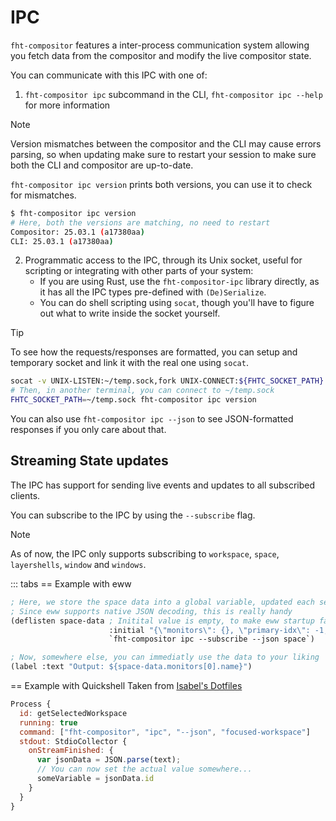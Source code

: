 # IPC

`fht-compositor` features a inter-process communication system allowing you fetch data from the
compositor and modify the live compositor state.

You can communicate with this IPC with one of:

1. `fht-compositor ipc` subcommand in the CLI, `fht-compositor ipc --help` for more information

> [!NOTE]
> Version mismatches between the compositor and the CLI may cause errors parsing, so when updating
> make sure to restart your session to make sure both the CLI and compositor are up-to-date.
>
> `fht-compositor ipc version` prints both versions, you can use it to check for mismatches.
>
> ```sh
> $ fht-compositor ipc version
> # Here, both the versions are matching, no need to restart
> Compositor: 25.03.1 (a17380aa)
> CLI: 25.03.1 (a17380aa)
> ```

2. Programmatic access to the IPC, through its Unix socket, useful for scripting or integrating
   with other parts of your system:
   - If you are using Rust, use the `fht-compositor-ipc` library directly, as it has all the
     IPC types pre-defined with `(De)Serialize`.
   - You can do shell scripting using `socat`, though you'll have to figure out what to write
     inside the socket yourself.

> [!TIP]
> To see how the requests/responses are formatted, you can setup and temporary socket and link it
> with the real one using `socat`.
>
> ```sh
> socat -v UNIX-LISTEN:~/temp.sock,fork UNIX-CONNECT:${FHTC_SOCKET_PATH}
> # Then, in another terminal, you can connect to ~/temp.sock
> FHTC_SOCKET_PATH=~/temp.sock fht-compositor ipc version
> ```
>
> You can also use `fht-compositor ipc --json` to see JSON-formatted responses if you only care about
> that.

## Streaming State updates

The IPC has support for sending live events and updates to all subscribed clients.

You can subscribe to the IPC by using the `--subscribe` flag.

> [!NOTE]
>
> As of now, the IPC only supports subscribing to `workspace`, `space`, `layershells`, `window` and `windows`.

::: tabs
== Example with eww

```scheme
; Here, we store the space data into a global variable, updated each second.
; Since eww supports native JSON decoding, this is really handy
(deflisten space-data ; Initital value is empty, to make eww startup fast
                      :initial "{\"monitors\": {}, \"primary-idx\": -1, \"active-idx\": -1}"
                      `fht-compositor ipc --subscribe --json space`)

; Now, somewhere else, you can immediatly use the data to your liking
(label :text "Output: ${space-data.monitors[0].name}")
```

== Example with Quickshell
Taken from [Isabel's Dotfiles](https://github.com/isabelroses/dotfiles)

```qml
Process {
  id: getSelectedWorkspace
  running: true
  command: ["fht-compositor", "ipc", "--json", "focused-workspace"]
  stdout: StdioCollector {
    onStreamFinished: {
      var jsonData = JSON.parse(text);
      // You can now set the actual value somewhere...
      someVariable = jsonData.id
    }
  }
}
```
